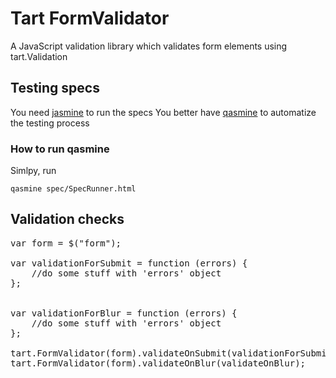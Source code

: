 # Tart FormValidator

A JavaScript validation library which validates form elements using tart.Validation

## Testing specs

You need [jasmine](http://pivotal.github.com/jasmine/) to run the specs
You better have [qasmine](https://github.com/tart/qasmine) to automatize the testing process

### How to run qasmine

Simlpy, run
    
    qasmine spec/SpecRunner.html


## Validation checks

<pre>
var form = $("form");

var validationForSubmit = function (errors) {
    //do some stuff with 'errors' object
};


var validationForBlur = function (errors) {
    //do some stuff with 'errors' object
};

tart.FormValidator(form).validateOnSubmit(validationForSubmit);
tart.FormValidator(form).validateOnBlur(validateOnBlur);
</pre>
